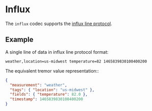# Influx

The `influx` codec supports the [influx line protocol](https://docs.influxdata.com/influxdb/v1.7/write_protocols/line_protocol_tutorial/).

## Example

A single line of data in influx line protocol format:

```text
weather,location=us-midwest temperature=82 1465839830100400200
```

The equivalent tremor value representation::

```json
{
  "measurement": "weather",
  "tags": { "location": "us-midwest" },
  "fields": { "temperature": 82.0 },
  "timestamp": 1465839830100400200
}
```

